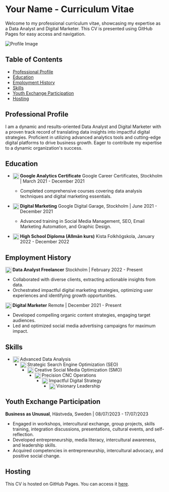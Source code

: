 # Your Name - Curriculum Vitae

Welcome to my professional curriculum vitae, showcasing my expertise as a Data Analyst and Digital Marketer. This CV is presented using GitHub Pages for easy access and navigation.

![Profile Image](assets/profile_image.jpg)

## Table of Contents

- [Professional Profile](#professional-profile)
- [Education](#education)
- [Employment History](#employment-history)
- [Skills](#skills)
- [Youth Exchange Participation](#youth-exchange-participation)
- [Hosting](#hosting)

## Professional Profile

I am a dynamic and results-oriented Data Analyst and Digital Marketer with a proven track record of translating data insights into impactful digital strategies. Proficient in utilizing advanced analytics tools and cutting-edge digital platforms to drive business growth. Eager to contribute my expertise to a dynamic organization's success.

## Education

- **Google Analytics Certificate** <img align="left" width="20" height="20" src="assets/icons/google-analytics.svg">
  Google Career Certificates, Stockholm | March 2021 - December 2021
  - Completed comprehensive courses covering data analysis techniques and digital marketing essentials.

- **Digital Marketing** <img align="left" width="20" height="20" src="assets/icons/digital-marketing.svg">
  Google Digital Garage, Stockholm | June 2021 - December 2021
  - Advanced training in Social Media Management, SEO, Email Marketing Automation, and Graphic Design.

- **High School Diploma (Allmän kurs)** <img align="left" width="20" height="20" src="assets/icons/education.svg">
  Kista Folkhögskola, January 2022 - December 2022

## Employment History

**Data Analyst Freelancer** <img align="left" width="20" height="20" src="assets/icons/data-analyst.svg">
Stockholm | February 2022 - Present
- Collaborated with diverse clients, extracting actionable insights from data.
- Orchestrated impactful digital marketing strategies, optimizing user experiences and identifying growth opportunities.

**Digital Marketer** <img align="left" width="20" height="20" src="assets/icons/digital-marketer.svg">
Remote | December 2021 - Present
- Developed compelling organic content strategies, engaging target audiences.
- Led and optimized social media advertising campaigns for maximum impact.

## Skills

- Advanced Data Analysis <img align="left" width="20" height="20" src="assets/icons/data-analysis.svg">
- Strategic Search Engine Optimization (SEO) <img align="left" width="20" height="20" src="assets/icons/seo.svg">
- Creative Social Media Optimization (SMO) <img align="left" width="20" height="20" src="assets/icons/smo.svg">
- Precision CNC Operations <img align="left" width="20" height="20" src="assets/icons/cnc.svg">
- Impactful Digital Strategy <img align="left" width="20" height="20" src="assets/icons/digital-strategy.svg">
- Visionary Leadership <img align="left" width="20" height="20" src="assets/icons/leadership.svg">

## Youth Exchange Participation

**Business as Unusual**, Hästveda, Sweden | 08/07/2023 - 17/07/2023
- Engaged in workshops, intercultural exchange, group projects, skills training, integration discussions, presentations, cultural events, and self-reflection.
- Developed entrepreneurship, media literacy, intercultural awareness, and leadership skills.
- Acquired competencies in entrepreneurship, intercultural advocacy, and positive social change.

## Hosting

This CV is hosted on GitHub Pages. You can access it [here](https://soufiane1boutouil.github.io/Portfolio).
